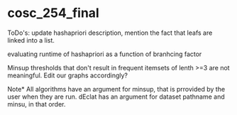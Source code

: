 # cosc_254_final
ToDo's:
update hashapriori description, mention the fact that leafs are linked into a list.
	
evaluating runtime of hashapriori as a function of branhcing factor

Minsup thresholds that don't result in frequent itemsets of lenth >=3 are not meaningful. Edit our graphs accordingly?

Note*
All algorithms have an argument for minsup, that is prrovided by the user when they are run. dEclat has an argument for dataset pathname and minsu, in that order.
